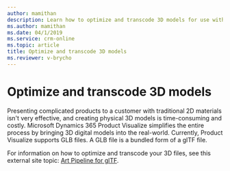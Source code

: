 ```yaml
---
author: mamithan
description: Learn how to optimize and transcode 3D models for use with Dynamics 365 Product Visualize
ms.author: mamithan
ms.date: 04/1/2019
ms.service: crm-online
ms.topic: article
title: Optimize and transcode 3D models
ms.reviewer: v-brycho
---
```


# Optimize and transcode 3D models

Presenting complicated products to a customer with traditional 2D materials isn't very effective, and creating physical 
3D models is time-consuming and costly. Microsoft Dynamics 365 Product Visualize simplifies the entire process by bringing 3D digital models into the real-world. Currently, Product Visualize supports GLB files. A GLB file is a bundled form of a glTF file.

For information on how to optimize and transcode your 3D files, see this external site topic: [Art Pipeline for glTF](https://go.microsoft.com/fwlink/p/?linkid=2083000).

